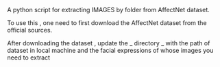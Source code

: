 A python script for extracting IMAGES by folder from AffectNet dataset.

To use this , one need to first download the AffectNet dataset from the official sources.

After downloading the dataset , update the _ directory _  with   the path of dataset in local machine and the facial expressions of whose images you need to extract